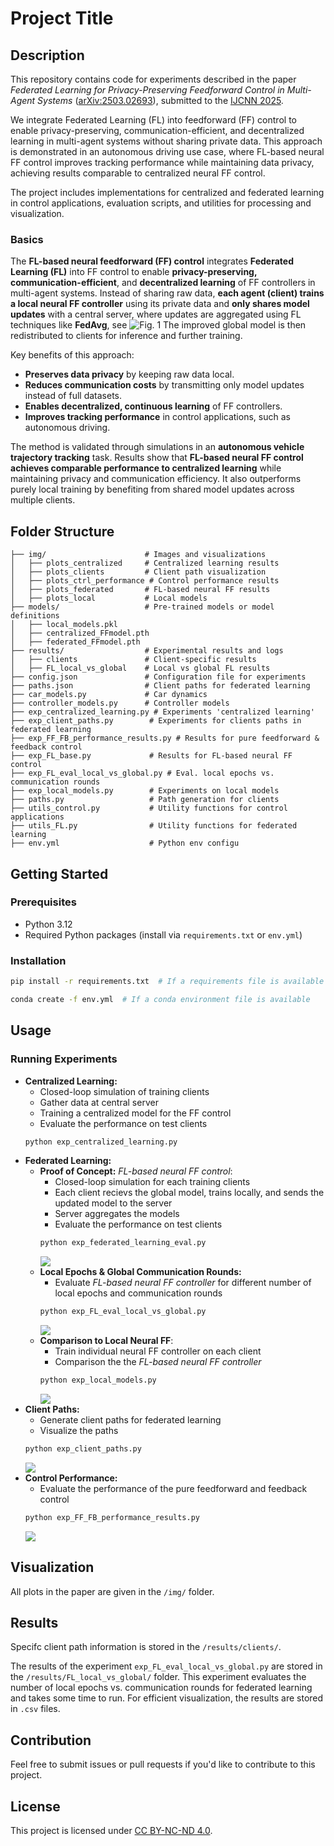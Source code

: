 # Project Title

## Description
This repository contains code for experiments described in the paper *Federated Learning for Privacy-Preserving Feedforward Control in Multi-Agent Systems* ([arXiv:2503.02693](https://arxiv.org/abs/2503.02693)), submitted to the [IJCNN 2025](https://2025.ijcnn.org/).

We integrate Federated Learning (FL) into feedforward (FF) control to enable privacy-preserving, communication-efficient, and decentralized learning in multi-agent systems without sharing private data. 
This approach is demonstrated in an autonomous driving use case, where FL-based neural FF control improves tracking performance while maintaining data privacy, achieving results comparable to centralized neural FF control.

The project includes implementations for centralized and federated learning in control applications, evaluation scripts, and utilities for processing and visualization. 

### Basics

The **FL-based neural feedforward (FF) control** integrates **Federated Learning (FL)** into FF control to enable **privacy-preserving, communication-efficient**, and **decentralized learning** of FF controllers in multi-agent systems. 
Instead of sharing raw data, **each agent (client) trains a local neural FF controller** using its private data and **only shares model updates** with a central server, where updates are aggregated using FL techniques like **FedAvg**, see
![Fig. 1](img/img_png/fl-based-neural-ff-control-sketch.png)
The improved global model is then redistributed to clients for inference and further training.

Key benefits of this approach:
- **Preserves data privacy** by keeping raw data local.
- **Reduces communication costs** by transmitting only model updates instead of full datasets.
- **Enables decentralized, continuous learning** of FF controllers.
- **Improves tracking performance** in control applications, such as autonomous driving.

The method is validated through simulations in an **autonomous vehicle trajectory tracking** task. 
Results show that **FL-based neural FF control achieves comparable performance to centralized learning** while maintaining privacy and communication efficiency. 
It also outperforms purely local training by benefiting from shared model updates across multiple clients.




## Folder Structure
```
├── img/                      # Images and visualizations
│   ├── plots_centralized     # Centralized learning results
│   ├── plots_clients         # Client path visualization 
│   ├── plots_ctrl_performance # Control performance results
│   ├── plots_federated       # FL-based neural FF results
│   ├── plots_local           # Local models 
├── models/                   # Pre-trained models or model definitions
│   ├── local_models.pkl
│   ├── centralized_FFmodel.pth
│   ├── federated_FFmodel.pth
├── results/                  # Experimental results and logs
│   ├── clients               # Client-specific results
│   ├── FL_local_vs_global    # Local vs global FL results
├── config.json               # Configuration file for experiments
├── paths.json                # Client paths for federated learning
├── car_models.py             # Car dynamics
├── controller_models.py      # Controller models
├── exp_centralized_learning.py # Experiments 'centralized learning'
├── exp_client_paths.py        # Experiments for clients paths in federated learning
├── exp_FF_FB_performance_results.py # Results for pure feedforward & feedback control
├── exp_FL_base.py             # Results for FL-based neural FF control
├── exp_FL_eval_local_vs_global.py # Eval. local epochs vs. communication rounds
├── exp_local_models.py        # Experiments on local models
├── paths.py                   # Path generation for clients
├── utils_control.py           # Utility functions for control applications
├── utils_FL.py                # Utility functions for federated learning
├── env.yml                    # Python env configu 
```

## Getting Started
### Prerequisites
- Python 3.12
- Required Python packages (install via `requirements.txt` or `env.yml`)

### Installation
```bash
pip install -r requirements.txt  # If a requirements file is available
```
```bash
conda create -f env.yml  # If a conda environment file is available
```

## Usage
### Running Experiments
- **Centralized Learning:** 
    - Closed-loop simulation of training clients
    - Gather data at central server 
    - Training a centralized model for the FF control
    - Evaluate the performance on test clients
  ```bash
  python exp_centralized_learning.py
  ```
- **Federated Learning:**
    - **Proof of Concept:** *FL-based neural FF control*:
        - Closed-loop simulation for each training clients
        - Each client recievs the global model, trains locally, and sends the updated model to the server
        - Server aggregates the models
        - Evaluate the performance on test clients
        ```bash
        python exp_federated_learning_eval.py
        ```
        ![](img/img_png/fig-7.png)
    - **Local Epochs & Global Communication Rounds:**
        - Evaluate *FL-based neural FF controller* for different number of local epochs and communication rounds
        ```bash
        python exp_FL_eval_local_vs_global.py
        ```
        ![](img/img_png/fig-10.png)
    - **Comparison to Local Neural FF**:
        - Train individual neural FF controller on each client
        - Comparison the the *FL-based neural FF controller*
        ```bash
        python exp_local_models.py
        ```
        ![](img/img_png/fig-11.png)
- **Client Paths:**
    - Generate client paths for federated learning
    - Visualize the paths
    ```bash
    python exp_client_paths.py
    ```
    ![](img/img_png/fig-12.png)
- **Control Performance:**
    - Evaluate the performance of the pure feedforward and feedback control
    ```bash
    python exp_FF_FB_performance_results.py
    ```
    ![](img/img_png/fig-6.png)
## Visualization
All plots in the paper are given in the `/img/` folder.

## Results 
Specifc client path information is stored in the `/results/clients/`.

The results of the experiment `exp_FL_eval_local_vs_global.py` are stored in the `/results/FL_local_vs_global/` folder. 
This experiment evaluates the number of local epochs vs. communication rounds for federated learning and takes some time to run. 
For efficient visualization, the results are stored in `.csv` files.


## Contribution
Feel free to submit issues or pull requests if you'd like to contribute to this project.

## License
This project is licensed under [CC BY-NC-ND 4.0](https://creativecommons.org/licenses/by-nc-nd/4.0/). 

